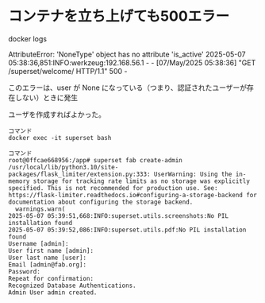# コンテナを立ち上げても500エラー

docker logs

AttributeError: 'NoneType' object has no attribute 'is_active'
2025-05-07 05:38:36,851:INFO:werkzeug:192.168.56.1 - - [07/May/2025 05:38:36] "GET /superset/welcome/ HTTP/1.1" 500 -


このエラーは、user が None になっている（つまり、認証されたユーザーが存在しない）ときに発生

ユーザを作成すればよかった。

```
コマンド
docker exec -it superset bash

コマンド
root@0ffcae668956:/app# superset fab create-admin
/usr/local/lib/python3.10/site-packages/flask_limiter/extension.py:333: UserWarning: Using the in-memory storage for tracking rate limits as no storage was explicitly specified. This is not recommended for production use. See: https://flask-limiter.readthedocs.io#configuring-a-storage-backend for documentation about configuring the storage backend.
  warnings.warn(
2025-05-07 05:39:51,668:INFO:superset.utils.screenshots:No PIL installation found
2025-05-07 05:39:52,086:INFO:superset.utils.pdf:No PIL installation found
Username [admin]: 
User first name [admin]: 
User last name [user]: 
Email [admin@fab.org]: 
Password: 
Repeat for confirmation: 
Recognized Database Authentications.
Admin User admin created.

```